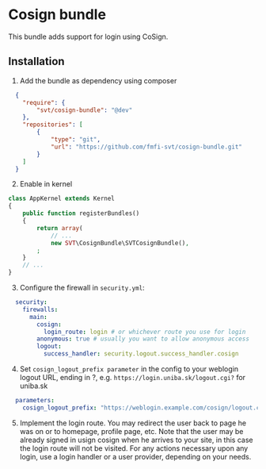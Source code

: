 Cosign bundle
=============

This bundle adds support for login using CoSign.

Installation
------------

1. Add the bundle as dependency using composer

  ```json
    {
      "require": {
          "svt/cosign-bundle": "@dev"
      },
      "repositories": [
          {
              "type": "git",
              "url": "https://github.com/fmfi-svt/cosign-bundle.git"
          }
      ]
    }
  ```

2. Enable in kernel

  ```php
  class AppKernel extends Kernel
  {
      public function registerBundles()
      {
          return array(
              // ...
              new SVT\CosignBundle\SVTCosignBundle(),
          ;
      }
      // ...
  }
  ```

3. Configure the firewall in `security.yml`:

  ```yaml
    security:
      firewalls:
        main:
          cosign:
            login_route: login # or whichever route you use for login
          anonymous: true # usually you want to allow anonymous access
          logout:
            success_handler: security.logout.success_handler.cosign
  ```

4. Set `cosign_logout_prefix parameter` in the config to your weblogin logout URL, ending in ?, e.g. `https://login.uniba.sk/logout.cgi?` for uniba.sk

  ```yaml
    parameters:
      cosign_logout_prefix: "https://weblogin.example.com/cosign/logout.cgi?"
  ```

5. Implement the login route. You may redirect the user back to page he was on or to homepage, profile page, etc. Note that the user may be already signed in usign cosign when he arrives to your site, in this case the login route will not be visited. For any actions necessary upon any login, use a login handler or a user provider, depending on your needs.
